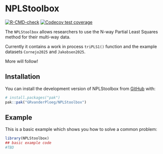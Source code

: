 
<!-- README.md is generated from README.Rmd. Please edit that file -->

# NPLStoolbox

<!-- badges: start -->

[![R-CMD-check](https://github.com/GRvanderPloeg/NPLStoolbox/actions/workflows/R-CMD-check.yaml/badge.svg)](https://github.com/GRvanderPloeg/NPLStoolbox/actions/workflows/R-CMD-check.yaml)
[![Codecov test
coverage](https://codecov.io/gh/GRvanderPloeg/NPLStoolbox/graph/badge.svg)](https://app.codecov.io/gh/GRvanderPloeg/NPLStoolbox)
<!-- badges: end -->

The `NPLStoolbox` allows researchers to use the N-way Partial Least
Squares method for their multi-way data.

Currently it contains a work in process `triPLS1()` function and the
example datasets `Cornejo2025` and `Jakobsen2025`.

More will follow!

## Installation

You can install the development version of NPLStoolbox from
[GitHub](https://github.com/) with:

``` r
# install.packages("pak")
pak::pak("GRvanderPloeg/NPLStoolbox")
```

## Example

This is a basic example which shows you how to solve a common problem:

``` r
library(NPLStoolbox)
## basic example code
#TBD
```
